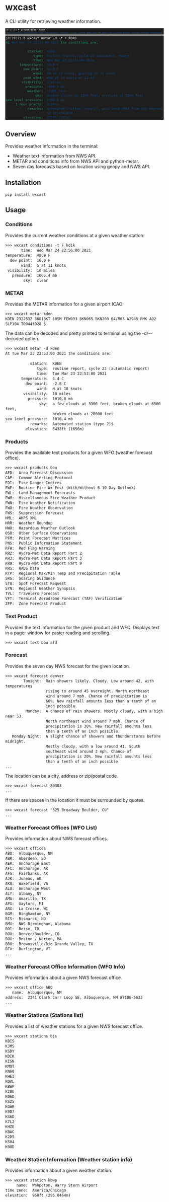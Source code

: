 # wxcast

A CLI utility for retrieving weather information.

![wxcast metar](https://raw.githubusercontent.com/smarlowucf/wxcast/master/images/metar.png)
![wxcast decoded metar](https://raw.githubusercontent.com/smarlowucf/wxcast/master/images/metar-decoded.png)

## Overview

Provides weather information in the terminal:

-   Weather text information from NWS API.
-   METAR and conditions info from NWS API and python-metar.
-   Seven day forecasts based on location using geopy and NWS API.

## Installation

    pip install wxcast

## Usage

### Conditions

Provides the current weather conditions at a given weather station:

    >>> wxcast conditions -t F kdik
           time:  Wed Mar 24 22:56:00 2021
    temperature:  48.9 F
      dew point:  16.0 F
           wind:  S at 11 knots
     visibility:  10 miles
       pressure:  1005.4 mb
            sky:  clear

###  METAR

Provides the METAR information for a given airport ICAO:

    >>> wxcast metar kden
    KDEN 232253Z 36018KT 10SM FEW033 BKN065 BKN200 04/M03 A2985 RMK AO2 SLP104 T00441028 $

The data can be decoded and pretty printed to terminal using the
-d/--decoded option.

    >>> wxcast metar -d kden
    At Tue Mar 23 22:53:00 2021 the conditions are:

               station:  KDEN
                  type:  routine report, cycle 23 (automatic report)
                  time:  Tue Mar 23 22:53:00 2021
           temperature:  4.4 C
             dew point:  -2.8 C
                  wind:  N at 18 knots
            visibility:  10 miles
              pressure:  1010.8 mb
                   sky:  a few clouds at 3300 feet, broken clouds at 6500 feet,
                         broken clouds at 20000 feet
    sea level pressure:  1010.4 mb
               remarks:  Automated station (type 2)$
             elevation:  5433ft (1656m)

### Products

Provides the available text products for a given WFO (weather forecast
office).

    >>> wxcast products bou
    AFD:  Area Forecast Discussion
    CAP:  Common Alerting Protocol
    FDI:  Fire Danger Indices
    FWF:  Routine Fire Wx Fcst (With/Without 6-10 Day Outlook)
    FWL:  Land Management Forecasts
    FWM:  Miscellaneous Fire Weather Product
    FWN:  Fire Weather Notification
    FWO:  Fire Weather Observation
    FWS:  Suppression Forecast
    HML:  AHPS XML
    HRR:  Weather Roundup
    HWO:  Hazardous Weather Outlook
    OSO:  Other Surface Observations
    PFM:  Point Forecast Matrices
    PNS:  Public Information Statement
    RFW:  Red Flag Warning
    RR2:  Hydro-Met Data Report Part 2
    RR3:  Hydro-Met Data Report Part 3
    RR9:  Hydro-Met Data Report Part 9
    RRS:  HADS Data
    RTP:  Regional Max/Min Temp and Precipitation Table
    SRG:  Soaring Guidance
    STQ:  Spot Forecast Request
    SYN:  Regional Weather Synopsis
    TVL:  Travelers Forecast
    VFT:  Terminal Aerodrome Forecast (TAF) Verification
    ZFP:  Zone Forecast Product

### Text Product

Provides the text information for the given product and WFO. Displays
text in a pager window for easier reading and scrolling.

    >>> wxcast text bou afd

### Forecast

Provides the seven day NWS forecast for the given location.

    >>> wxcast forecast denver
            Tonight:  Rain showers likely. Cloudy. Low around 42, with temperatures
                      rising to around 45 overnight. North northeast
                      wind around 7 mph. Chance of precipitation is
                      60%. New rainfall amounts less than a tenth of an
                      inch possible.
             Monday:  A chance of rain showers. Mostly cloudy, with a high near 53.
                      North northeast wind around 7 mph. Chance of
                      precipitation is 30%. New rainfall amounts less
                      than a tenth of an inch possible.
       Monday Night:  A slight chance of showers and thunderstorms before midnight.
                      Mostly cloudy, with a low around 41. South
                      southeast wind around 3 mph. Chance of
                      precipitation is 20%. New rainfall amounts less
                      than a tenth of an inch possible.
    ...

The location can be a city, address or zip/postal code.

    >>> wxcast forecast 80303
    ...

If there are spaces in the location it must be surrounded by quotes.

    >>> wxcast forecast "325 Broadway Boulder, CO"
    ...

### Weather Forecast Offices (WFO List)

Provides information about NWS forecast offices.

    >>> wxcast offices
    ABQ:  Albuquerque, NM
    ABR:  Aberdeen, SD
    AER:  Anchorage East
    AFC:  Anchorage, AK
    AFG:  Fairbanks, AK
    AJK:  Juneau, AK
    AKQ:  Wakefield, VA
    ALU:  Anchorage West
    ALY:  Albany, NY
    AMA:  Amarillo, TX
    APX:  Gaylord, MI
    ARX:  La Crosse, WI
    BGM:  Binghamton, NY
    BIS:  Bismarck, ND
    BMX:  NWS Birmingham, Alabama
    BOI:  Boise, ID
    BOU:  Denver/Boulder, CO
    BOX:  Boston / Norton, MA
    BRO:  Brownsville/Rio Grande Valley, TX
    BTV:  Burlington, VT
    ...

### Weather Forecast Office Information (WFO Info)

Provides information about a given NWS forecast office.

    >>> wxcast office ABQ
       name:  Albuquerque, NM
    address:  2341 Clark Carr Loop SE, Albuquerque, NM 87106-5633
    ...

### Weather Stations (Stations list)

Provides a list of weather stations for a given NWS forecast office.

    >>> wxcast stations bis
    KBIS
    KJMS
    KSDY
    KDIK
    KISN
    KMOT
    KN60
    KHEI
    KDVL
    KBWP
    K20U
    K06D
    KS25
    KGWR
    K9D7
    K46D
    K7L2
    KHZE
    KBAC
    K2D5
    K5H4
    K08D

### Weather Station Information (Weather station info)

Provides information about a given weather station.

    >>> wxcast station kbwp
         name:  Wahpeton, Harry Stern Airport
    time zone:  America/Chicago
    elevation:  968ft (295.0464m)